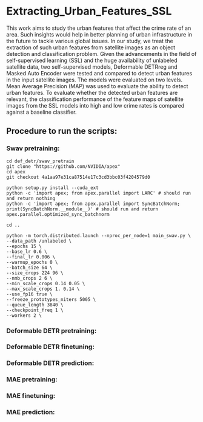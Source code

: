 # Extracting_Urban_Features_SSL

This work aims to study the urban features that affect the crime rate of an area. Such insights would help in better planning of urban infrastructure in the future to tackle various global issues. In our study, we treat the extraction of such urban features from satellite images as an object detection and classification problem. Given the advancements in the field of self-supervised learning (SSL) and the huge availability of unlabeled satellite data, two self-supervised models, Deformable DETRreg and Masked Auto Encoder were tested and compared to detect urban features in the input satellite images. The models were evaluated on two levels. Mean Average Precision (MAP) was used to evaluate the ability to detect urban features. To evaluate whether the detected urban features are relevant, the classification performance of the feature maps of satellite images from the SSL models into high and low crime rates is compared against a baseline classifier.

## Procedure to run the scripts:

### Swav pretraining:

```
cd def_detr/swav_pretrain
git clone "https://github.com/NVIDIA/apex"
cd apex
git checkout 4a1aa97e31ca87514e17c3cd3bbc03f4204579d0

python setup.py install --cuda_ext
python -c 'import apex; from apex.parallel import LARC' # should run and return nothing
python -c 'import apex; from apex.parallel import SyncBatchNorm; print(SyncBatchNorm.__module__)' # should run and return apex.parallel.optimized_sync_batchnorm

cd ..

python -m torch.distributed.launch --nproc_per_node=1 main_swav.py \
--data_path /unlabeled \
--epochs 15 \
--base_lr 0.6 \
--final_lr 0.006 \
--warmup_epochs 0 \
--batch_size 64 \
--size_crops 224 96 \
--nmb_crops 2 6 \
--min_scale_crops 0.14 0.05 \
--max_scale_crops 1. 0.14 \
--use_fp16 true \
--freeze_prototypes_niters 5005 \
--queue_length 3840 \
--checkpoint_freq 1 \
--workers 2 \

```

### Deformable DETR pretraining:

### Deformable DETR finetuning:

### Deformable DETR prediction:

### MAE pretraining:

### MAE finetuning:

### MAE prediction:
